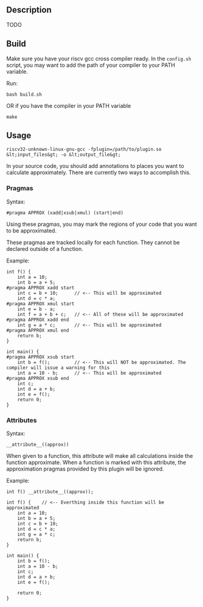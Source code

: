 ## Description

TODO

## Build

Make sure you have your riscv gcc cross compiler ready. In the `config.sh` script,
you may want to add the path of your compiler to your PATH variable.

Run:
```
bash build.sh
```

OR if you have the compiler in your PATH variable

```
make
```

## Usage

```
riscv32-unknown-linux-gnu-gcc -fplugin=/path/to/plugin.so &lt;input_files&gt; -o &lt;output_file&gt;
```

In your source code, you should add annotations to places you want to calculate approximately.
There are currently two ways to accomplish this.

### Pragmas

Syntax:
```
#pragma APPROX (xadd|xsub|xmul) (start|end)
```

Using these pragmas, you may mark the regions of your code that you want to be approximated.

These pragmas are tracked locally for each function. They cannot be declared outside of a function.

Example:
```
int f() {
	int a = 10;
	int b = a + 5;
#pragma APPROX xadd start
	int c = b + 10;      // <-- This will be approximated
	int d = c * a;
#pragma APPROX xmul start
	int e = b - a;
	int f = a + b + c;   // <-- All of these will be approximated
#pragma APPROX xadd end
	int g = a * c;       // <-- This will be approximated
#pragma APPROX xmul end
	return b;
}

int main() {
#pragma APPROX xsub start
	int b = f();         // <-- This will NOT be approximated. The compiler will issue a warning for this
	int a = 10 - b;      // <-- This will be approximated
#pragma APPROX xsub end
	int c;
	int d = a + b;
	int e = f();
	return 0;
}
```
### Attributes

Syntax:
```
__attribute__((approx))
```

When given to a function, this attribute will make all calculations inside the function approximate. When a function is marked with this attribute, the approximation pragmas provided by this plugin will be ignored.

Example:
```
int f() __attribute__((approx));

int f() {    // <-- Everthing inside this function will be approximated
	int a = 10;
	int b = a + 5;
	int c = b + 10;
	int d = c * a;
	int g = a * c;
	return b;
}

int main() {
	int b = f();
	int a = 10 - b;
	int c;
	int d = a + b;
	int e = f();

	return 0;
}

```